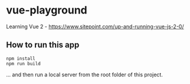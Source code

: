 # vue-playground

Learning Vue 2 - https://www.sitepoint.com/up-and-running-vue-js-2-0/

## How to run this app

    npm install
    npm run build

... and then run a local server from the root folder of this project.
